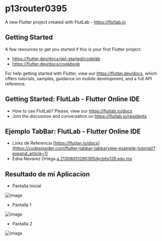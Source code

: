 # p13router0395

A new Flutter project created with FlutLab - https://flutlab.io

## Getting Started

A few resources to get you started if this is your first Flutter project:

- https://flutter.dev/docs/get-started/codelab
- https://flutter.dev/docs/cookbook

For help getting started with Flutter, view our
https://flutter.dev/docs, which offers tutorials,
samples, guidance on mobile development, and a full API reference.

## Getting Started: FlutLab - Flutter Online IDE

- How to use FlutLab? Please, view our https://flutlab.io/docs
- Join the discussion and conversation on https://flutlab.io/residents

## Ejemplo TabBar: FlutLab - Flutter Online IDE

- Links de Referencia [https://flutlan.io/docs](https://codesinsider.com/flutter-tabbar-tabbarview-example-tutorial/?expand_article=1)
- Edna Nevarez Ortega a.21308051280395@cbtis128.edu.mx

## Resultado de mi Aplicacion

- Pantalla Inicial

![image](https://github.com/NevarezOrtegaEdna/RutasPag-Nevarez0395/assets/143743281/30529b37-1566-45a9-a8d5-c69cf139af1e)

- Pantalla 1

![image](https://github.com/NevarezOrtegaEdna/RutasPag-Nevarez0395/assets/143743281/a3551f73-d0eb-4eba-8b60-0815cd650413)

- Pantalla 2
  
![image](https://github.com/NevarezOrtegaEdna/RutasPag-Nevarez0395/assets/143743281/cc0b15c7-fed7-440c-b43e-68b42afb57c4)
